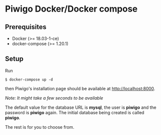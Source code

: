 # Piwigo Docker/Docker compose

## Prerequisites

- Docker (>= 18.03-1-ce)
- docker-compose (>= 1.20.1)

## Setup

Run

```
$ docker-compose up -d
```

then Piwigo's installation page should be available at [http://localhost:8000](http://localhost:8000).

_Note: It might take a few seconds to be available_

The default value for the database URL is **mysql**, the user is **piwigo** and the password is **piwigo** again. The initial database being created is called **piwigo**.

The rest is for you to choose from.

